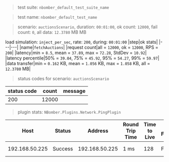 > test suite: `nbomber_default_test_suite_name`

> test name: `nbomber_default_test_name`

> scenario: `auctionsScenario`, duration: `00:01:00`, ok count: `12000`, fail count: `0`, all data: `12.3780` MB MB

load simulation: `inject_per_sec`, rate: `200`, during: `00:01:00`
|step|ok stats|
|---|---|
|name|`fetchAuctions`|
|request count|all = `12000`, ok = `12000`, RPS = `200`|
|latency|min = `8.5`, mean = `37.89`, max = `72.28`, StdDev = `10.92`|
|latency percentile|50% = `39.04`, 75% = `45.92`, 95% = `54.27`, 99% = `59.97`|
|data transfer|min = `0.162` KB, mean = `1.056` KB, max = `1.058` KB, all = `12.3780` MB|
> status codes for scenario: `auctionsScenario`

|status code|count|message|
|---|---|---|
|200|12000||

> plugin stats: `NBomber.Plugins.Network.PingPlugin`

|Host|Status|Address|Round Trip Time|Time to Live|Don't Fragment|Buffer Size|
|---|---|---|---|---|---|---|
|192.168.50.225|Success|192.168.50.225|1 ms|128|False|32 bytes|

